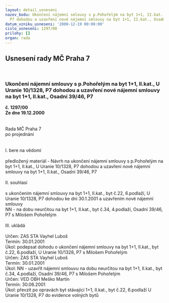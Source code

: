 ```yaml
---
layout: detail_usneseni
nazev_bodu: Ukončení nájemní smlouvy s p.Pohořelým na byt 1+1, II.kat., U Uranie 10/1328,
  P7 dohodou a uzavření nové nájemní smlouvy na byt 1+1, II.kat., Osadní 39/46, P7
datum_vzniku_usneseni: '2000-12-19 00:00:00'
cislo_usneseni: 1297/00
prilohy: []
organ: rada
---
```

<div id="ucUsn_pList" class="usn">
	<span><h2>Usnesení rady MČ Praha 7 </h2>
<br></span><div class="standBody">
<span><h3>Ukončení nájemní smlouvy s p.Pohořelým na byt 1+1, II.kat., U Uranie 10/1328, P7 dohodou a uzavření nové nájemní smlouvy na byt 1+1, II.kat., Osadní 39/46, P7</h3></span><div class="center">
		<strong>č. 1297/00</strong><br>
	</div>
<div class="center">
		<strong>Ze dne 19.12.2000</strong><br><br>
	</div>     <br>Rada MČ Praha 7<br>po projednání<br><br><br>I.	bere na vědomí<br><br> předložený materiál - Návrh na ukončení nájemní smlouvy  s p.Pohořelým na byt 1+1, II.kat., U Uranie 10/1328, P7 dohodou a uzavření nové nájemní smlouvy na byt  1+1, II.kat.,  Osadní 39/46, P7<br><br>II.	souhlasí <br><br>s ukončením nájemní smlouvy na byt 1+1, II.kat., byt č.22, 6.podlaží, U Uranie 10/1328, P7 dohodou ke dni 30.1.2001 a uzavřením nové nájemní smlouvy<br>NN - na dobu neurčitou na byt 1+1, II.kat., byt č.34, 4.podlaží, Osadní 39/46, P7 s Milošem Pohořelým<br><br>III.	ukládá <br><br> Určen:	     	ZAS STA Vayhel Luboš<br>Termín: 30.01.2001<br>Úkol:	podepsat dohodu o ukončení nájemní smlouvy na byt 1+1, II.kat., byt č.22, 6.podlaží, U Uranie 10/1328, P7 s Milošem Pohořelým<br>  Určen:	     	ZAS STA Vayhel Luboš<br>Termín: 30.01.2001<br>Úkol:	NN - uzavřít nájemní smlouvu na dobu neurčitou na byt 1+1, II.kat., byt č.34, 4.podlaží, Osadní 39/46, P7 s Milošem Pohořelým<br>  Určen:	     	VED OBH Meško Martin<br>Termín: 30.06.2001<br>Úkol:	převzít po opravách byt stávající 1+1, II.kat., byt č.22, 6.podlaží U Uranie 10/1328, P7 do evidence volných bytů<br> <br><br> <br>
</div>
</div>
